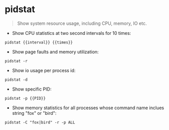 # pidstat

> Show system resource usage, including CPU, memory, IO etc.

- Show CPU statistics at two second intervals for 10 times:

`pidstat {{interval}} {{times}}`

- Show page faults and memory utilization:

`pidstat -r`

- Show io usage per process id:

`pidstat -d`

- Show specific PID:

`pidstat -p {{PID}}`

- Show memory statistics for all processes whose command name inclues string "fox" or "bird":

`pidstat -C "fox|bird" -r -p ALL`
